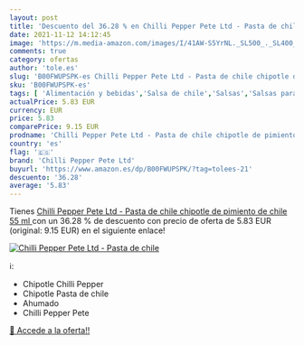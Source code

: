 ```yaml
---
layout: post
title: 'Descuento del 36.28 % en Chilli Pepper Pete Ltd - Pasta de chile '
date: 2021-11-12 14:12:45
image: 'https://m.media-amazon.com/images/I/41AW-S5YrNL._SL500_._SL400_.jpg'
comments: true
category: ofertas
author: 'tole.es'
slug: 'B00FWUPSPK-es Chilli Pepper Pete Ltd - Pasta de chile chipotle de...'
sku: 'B00FWUPSPK-es'
tags: [ 'Alimentación y bebidas','Salsa de chile','Salsas','Salsas para servir y cocinar','chilli pepper pete ltd','pimiento', ]
actualPrice: 5.83 EUR
currency: EUR
price: 5.83
comparePrice: 9.15 EUR
prodname: 'Chilli Pepper Pete Ltd - Pasta de chile chipotle de pimiento de chile  55 ml '
country: 'es'
flag: '🇪🇸'
brand: 'Chilli Pepper Pete Ltd'
buyurl: 'https://www.amazon.es/dp/B00FWUPSPK/?tag=tolees-21'
descuento: '36.28'
average: '5.83'
---
```


Tienes [Chilli Pepper Pete Ltd - Pasta de chile chipotle de pimiento de chile  55 ml ](https://www.amazon.es/dp/B00FWUPSPK/?tag=tolees-21) con un 36.28 % de descuento con precio de oferta de 5.83 EUR (original: 9.15 EUR) en el siguiente enlace!

[![Chilli Pepper Pete Ltd - Pasta de chile ](https://m.media-amazon.com/images/I/41AW-S5YrNL._SL500_._SL400_.jpg)](https://www.amazon.es/dp/B00FWUPSPK/?tag=tolees-21)

ℹ️:

- Chipotle Chilli Pepper
- Chipotle Pasta de chile
- Ahumado
- Chilli Pepper Pete

[🛒 Accede a la oferta!!](https://www.amazon.es/dp/B00FWUPSPK/?tag=tolees-21)

